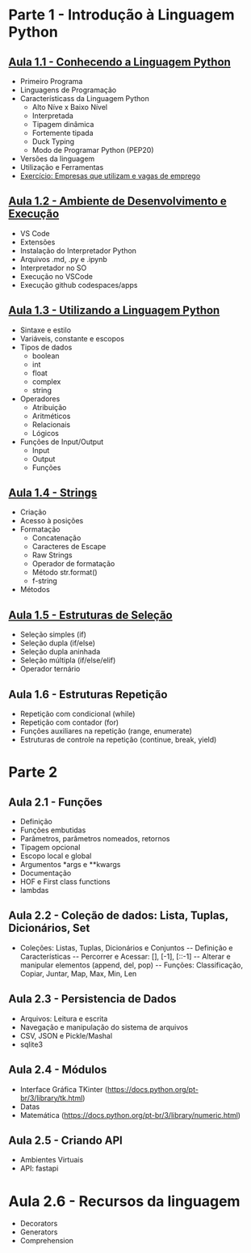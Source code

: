 # Parte 1 - Introdução à Linguagem Python

## [Aula 1.1 - Conhecendo a Linguagem Python](./parte1/aula1.md)

- Primeiro Programa
- Linguagens de Programação
- Característicass da Linguagem Python
  - Alto Níve x Baixo Nível
  - Interpretada
  - Tipagem dinâmica
  - Fortemente tipada
  - Duck Typing
  - Modo de Programar Python (PEP20)
- Versões da linguagem
- Utilização e Ferramentas
- [Exercício: Empresas que utilizam e vagas de emprego](https://github.com/romulomenezesjr/tsi-prog1/issues/1)

## [Aula 1.2 - Ambiente de Desenvolvimento e Execução](./parte1/aula2.md)

- VS Code
- Extensões
- Instalação do Interpretador Python
- Arquivos .md, .py e .ipynb
- Interpretador no SO
- Execução no VSCode
- Execução github codespaces/apps

## [Aula 1.3 - Utilizando a Linguagem Python](./parte1/aula3.md)

- Sintaxe e estilo
- Variáveis, constante e escopos
- Tipos de dados
  - boolean
  - int
  - float
  - complex
  - string
- Operadores
  - Atribuição
  - Aritméticos
  - Relacionais
  - Lógicos
- Funções de Input/Output
  - Input
  - Output
  - Funções

## [Aula 1.4 - Strings](./parte1/aula4.md)

- Criação
- Acesso à posições
- Formatação
  - Concatenação
  - Caracteres de Escape
  - Raw Strings
  - Operador de formatação
  - Método str.format()
  - f-string
- Métodos

## [Aula 1.5 - Estruturas de Seleção](./parte1/aula5.md)

- Seleção simples (if)
- Seleção dupla (if/else)
- Seleção dupla aninhada
- Seleção múltipla (if/else/elif)
- Operador ternário

## Aula 1.6 - Estruturas Repetição

- Repetição com condicional (while)
- Repetição com contador (for)
- Funções auxiliares na repetição (range, enumerate)
- Estruturas de controle na repetição (continue, break, yield)

# Parte 2

## Aula 2.1 - Funções

- Definição
- Funções embutidas
- Parâmetros, parâmetros nomeados, retornos
- Tipagem opcional
- Escopo local e global
- Argumentos \*args e \*\*kwargs
- Documentação
- HOF e First class functions
- lambdas

## Aula 2.2 - Coleção de dados: Lista, Tuplas, Dicionários, Set

- Coleções: Listas, Tuplas, Dicionários e Conjuntos
  -- Definição e Características
  -- Percorrer e Acessar: [], [-1], [::-1]
  -- Alterar e manipular elementos (append, del, pop)
  -- Funções: Classificação, Copiar, Juntar, Map, Max, Min, Len

## Aula 2.3 - Persistencia de Dados

- Arquivos: Leitura e escrita
- Navegação e manipulação do sistema de arquivos
- CSV, JSON e Pickle/Mashal
- sqlite3

## Aula 2.4 - Módulos

- Interface Gráfica TKinter (https://docs.python.org/pt-br/3/library/tk.html)
- Datas
- Matemática (https://docs.python.org/pt-br/3/library/numeric.html)

## Aula 2.5 - Criando API

- Ambientes Virtuais
- API: fastapi

# Aula 2.6 - Recursos da linguagem

- Decorators
- Generators
- Comprehension
